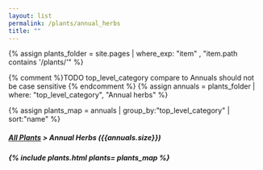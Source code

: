 ```yaml
---
layout: list                                                            
permalink: /plants/annual_herbs
title: ""
---
```


{% assign plants_folder = site.pages | where_exp: "item" , "item.path contains '/plants/'" %}

{% comment %}TODO top_level_category compare to Annuals should not be case sensitive {% endcomment %}
{% assign annuals = plants_folder | where: "top_level_category", "Annual herbs" %}

{% assign plants_map = annuals | group_by:"top_level_category" | sort:"name" %}

<h5>
	<a href="{{ "/plants/" | prepend:site.baseurl }}">All Plants</a> > Annual Herbs ({{annuals.size}})
<h5>
	
{% include plants.html 
	plants= plants_map 
%}


